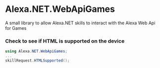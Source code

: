 # Alexa.NET.WebApiGames
A small library to allow Alexa.NET skills to interact with the Alexa Web Api for Games

### Check to see if HTML is supported on the device

```csharp
using Alexa.NET.WebApiGames;
...
skillRequest.HTMLSupported();
```